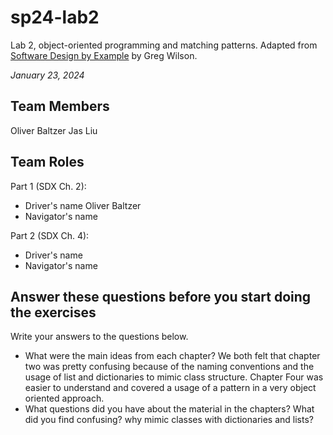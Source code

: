 # sp24-lab2
Lab 2, object-oriented programming and matching patterns. Adapted from [Software Design by Example](https://third-bit.com/sdxpy/) by Greg Wilson.

_January 23, 2024_

## Team Members

Oliver Baltzer
Jas Liu

## Team Roles
Part 1 (SDX Ch. 2):
* Driver's name Oliver Baltzer
* Navigator's name

Part 2 (SDX Ch. 4):
* Driver's name
* Navigator's name

## Answer these questions before you start doing the exercises
Write your answers to the questions below.

* What were the main ideas from each chapter?
We both felt that chapter two was pretty confusing because of the naming conventions and the usage of list and dictionaries to mimic class structure.
Chapter Four was easier to understand and covered a usage of a pattern in a very object oriented approach.
* What questions did you have about the material in the chapters? What did you find confusing?
why mimic classes with dictionaries and lists?
